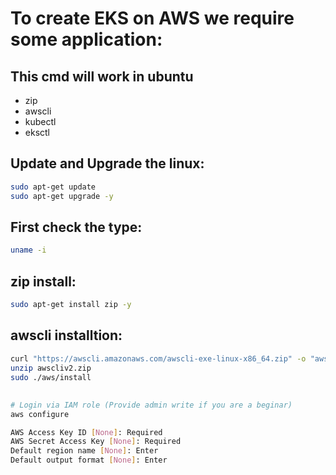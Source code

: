 # To create EKS on AWS we require some application:
## This cmd will work in ubuntu
- zip
- awscli
- kubectl
- eksctl

## Update and Upgrade the linux:
```bash
sudo apt-get update 
sudo apt-get upgrade -y
```

## First check the type:
```bash
uname -i
```

## zip install:
```bash
sudo apt-get install zip -y
```

## awscli installtion:
```bash
curl "https://awscli.amazonaws.com/awscli-exe-linux-x86_64.zip" -o "awscliv2.zip"
unzip awscliv2.zip
sudo ./aws/install
```

## 
```bash
# Login via IAM role (Provide admin write if you are a beginar)
aws configure
```
```bash
AWS Access Key ID [None]: Required
AWS Secret Access Key [None]: Required
Default region name [None]: Enter
Default output format [None]: Enter
```
